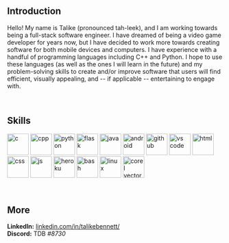 ## Introduction
Hello! My name is Talike (pronounced tah-leek), and I am working towards being a full-stack software engineer. I have dreamed of being a video game developer for years now, but I have decided to work more towards creating software for both mobile devices and computers. I have experience with a handful of programming languages including C++ and Python. I hope to use these languages (as well as the ones I will learn in the future) and my problem-solving skills to create and/or improve software that users will find efficient, visually appealing, and -- if applicable -- entertaining to engage with.

<br/>

## Skills
<p align="left">
    <img alt="c" src="https://upload.wikimedia.org/wikipedia/commons/thumb/1/18/C_Programming_Language.svg/695px-C_Programming_Language.svg.png" height="50"/>
    <img alt="cpp" src="https://user-images.githubusercontent.com/42747200/46140125-da084900-c26d-11e8-8ea7-c45ae6306309.png" height="50"/>
    <img alt="python" src="https://upload.wikimedia.org/wikipedia/commons/thumb/c/c3/Python-logo-notext.svg/2048px-Python-logo-notext.svg.png" height="50"/>
    <img alt="flask" src="https://user-images.githubusercontent.com/65676639/188506648-1a79b535-9956-4b05-9f2c-6e5cc5c1a3aa.png" height="50"/>
    <img alt="java" src="https://cdn-icons-png.flaticon.com/512/226/226777.png" height="50"/>
    <img alt="android" src="https://upload.wikimedia.org/wikipedia/commons/thumb/d/d7/Android_robot.svg/1745px-Android_robot.svg.png" height="50"/>
    <img alt="github" src="https://cdn-icons-png.flaticon.com/512/25/25231.png" height="50"/>
    <img alt="vs code" src="https://upload.wikimedia.org/wikipedia/commons/thumb/9/9a/Visual_Studio_Code_1.35_icon.svg/2048px-Visual_Studio_Code_1.35_icon.svg.png" height="50"/>
    <img alt="html" src="https://cdn.iconscout.com/icon/free/png-256/html5-40-1175193.png" height="50"/>
    <img alt="css" src="https://upload.wikimedia.org/wikipedia/commons/thumb/6/62/CSS3_logo.svg/800px-CSS3_logo.svg.png" height="50"/>
    <img alt="js" src="https://upload.wikimedia.org/wikipedia/commons/6/6a/JavaScript-logo.png" height="50"/>
    <img alt="heroku" src="https://www.svgrepo.com/show/353869/heroku-icon.svg" height="50"/>
    <img alt="bash" src="https://d33wubrfki0l68.cloudfront.net/a1da522d0a3057a1bc3fb411fcbbf57a447c1146/65e71/img/symbol/svg/full_colored_dark.svg" height="50"/>
    <img alt="linux" src="https://upload.wikimedia.org/wikipedia/commons/thumb/5/55/Tux_Enhanced.svg/154px-Tux_Enhanced.svg.png" height="50"/>
    <img alt="corel vector" src="https://upload.wikimedia.org/wikipedia/commons/thumb/d/dc/Gravit_Designer_Logo.svg/1200px-Gravit_Designer_Logo.svg.png" height="50"/>
</p>  
  
<br/>

## More
**LinkedIn:** [linkedin.com/in/talikebennett/](https://www.linkedin.com/in/talikebennett/)  
**Discord:** TDB _#8730_
